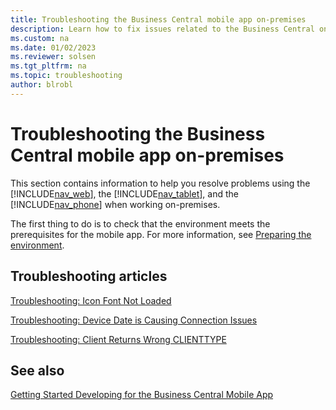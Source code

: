 ```yaml
---
title: Troubleshooting the Business Central mobile app on-premises
description: Learn how to fix issues related to the Business Central on-premises mobile app.
ms.custom: na
ms.date: 01/02/2023
ms.reviewer: solsen
ms.tgt_pltfrm: na
ms.topic: troubleshooting
author: blrobl
---
```


# Troubleshooting the Business Central mobile app on-premises

This section contains information to help you resolve problems using the [!INCLUDE[nav_web](includes/nav_web_md.md)], the [!INCLUDE[nav_tablet](includes/nav_tablet_md.md)], and the [!INCLUDE[nav_phone](includes/nav_phone_md.md)] when working on-premises.

The first thing to do is to check that the environment meets the prerequisites for the mobile app. For more information, see [Preparing the environment](../deployment/install-business-central-app.md#prereqs).
  
## Troubleshooting articles

 <!-- [Troubleshooting: Compression Option in IIS](Troubleshooting--Compression-Option-in-IIS.md)  
  
 [Troubleshooting: The File that You Are Trying to Use Is Too Large](Troubleshooting--The-File-that-You-Are-Trying-to-Use-Is-Too-Large.md) -->  
  
 [Troubleshooting: Icon Font Not Loaded](devenv-troubleshooting-icon-font-not-loaded.md)  
  
 [Troubleshooting: Device Date is Causing Connection Issues](devenv-troubleshooting-device-date-is-causing-connection-issues.md)  
  
 [Troubleshooting: Client Returns Wrong CLIENTTYPE](devenv-troubleshooting-client-returns-wrong-clienttype.md)  
  
 <!-- [Troubleshooting: The Server Is Not Compatible](Troubleshooting--The-Server-Is-Not-Compatible.md) -->

## See also

[Getting Started Developing for the Business Central Mobile App](devenv-getting-started-developing-business-central-mobile-app.md)  
